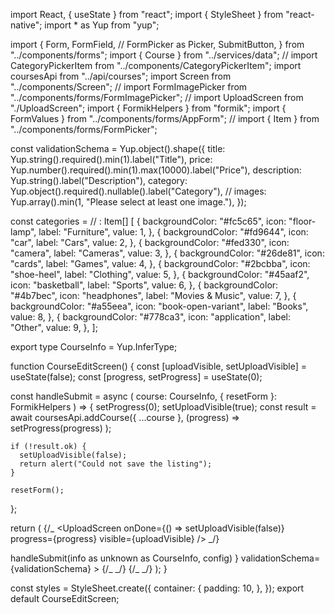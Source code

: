 import React, { useState } from "react";
import { StyleSheet } from "react-native";
import \* as Yup from "yup";

import {
Form,
FormField,
// FormPicker as Picker,
SubmitButton,
} from "../components/forms";
import { Course } from "../services/data";
// import CategoryPickerItem from "../components/CategoryPickerItem";
import coursesApi from "../api/courses";
import Screen from "../components/Screen";
// import FormImagePicker from "../components/forms/FormImagePicker";
// import UploadScreen from "./UploadScreen";
import { FormikHelpers } from "formik";
import { FormValues } from "../components/forms/AppForm";
// import { Item } from "../components/forms/FormPicker";

const validationSchema = Yup.object().shape({
title: Yup.string().required().min(1).label("Title"),
price: Yup.number().required().min(1).max(10000).label("Price"),
description: Yup.string().label("Description"),
category: Yup.object().required().nullable().label("Category"),
// images: Yup.array().min(1, "Please select at least one image."),
});

const categories =
// : Item[]
[
{
backgroundColor: "#fc5c65",
icon: "floor-lamp",
label: "Furniture",
value: 1,
},
{
backgroundColor: "#fd9644",
icon: "car",
label: "Cars",
value: 2,
},
{
backgroundColor: "#fed330",
icon: "camera",
label: "Cameras",
value: 3,
},
{
backgroundColor: "#26de81",
icon: "cards",
label: "Games",
value: 4,
},
{
backgroundColor: "#2bcbba",
icon: "shoe-heel",
label: "Clothing",
value: 5,
},
{
backgroundColor: "#45aaf2",
icon: "basketball",
label: "Sports",
value: 6,
},
{
backgroundColor: "#4b7bec",
icon: "headphones",
label: "Movies & Music",
value: 7,
},
{
backgroundColor: "#a55eea",
icon: "book-open-variant",
label: "Books",
value: 8,
},
{
backgroundColor: "#778ca3",
icon: "application",
label: "Other",
value: 9,
},
];

export type CourseInfo = Yup.InferType<typeof validationSchema>;

function CourseEditScreen() {
const [uploadVisible, setUploadVisible] = useState(false);
const [progress, setProgress] = useState(0);

const handleSubmit = async (
course: CourseInfo,
{ resetForm }: FormikHelpers<FormValues>
) => {
setProgress(0);
setUploadVisible(true);
const result = await coursesApi.addCourse({ ...course }, (progress) =>
setProgress(progress)
);

    if (!result.ok) {
      setUploadVisible(false);
      return alert("Could not save the listing");
    }

    resetForm();

};

return (
<Screen style={styles.container}>
{/_ <UploadScreen
onDone={() => setUploadVisible(false)}
progress={progress}
visible={uploadVisible}
/> _/}
<Form
initialValues={{
          title: "",
          price: "",
          description: "",
          category: "",
        }}
onSubmit={(info, config) =>
handleSubmit(info as unknown as CourseInfo, config)
}
validationSchema={validationSchema} >
{/_ <FormImagePicker name="images" /> _/}
<FormField maxLength={255} name="title" placeholder="Title" />
{/_ <FormField
          keyboardType="numeric"
          maxLength={8}
          name="price"
          placeholder="Price"
          width={120}
        />
<Picker
          items={categories}
          name="category"
          numberOfColumns={3}
          PickerItemComponent={CategoryPickerItem}
          placeholder="Category"
          width="50%"
        /> _/}
<FormField
          maxLength={255}
          multiline
          name="description"
          numberOfLines={3}
          placeholder="Description"
        />
<SubmitButton title="Post" />
</Form>
</Screen>
);
}

const styles = StyleSheet.create({
container: {
padding: 10,
},
});
export default CourseEditScreen;
